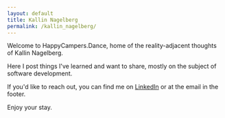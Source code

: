 ```yaml
---
layout: default
title: Kallin Nagelberg
permalink: /kallin_nagelberg/
---
```


Welcome to HappyCampers.Dance, home of the reality-adjacent thoughts of Kallin Nagelberg. 

Here I post things I've learned and want to share, mostly on the subject of software development.

If you'd like to reach out, you can find me on [LinkedIn](https://www.linkedin.com/in/kallin/) or at the email in the footer.

Enjoy your stay.
